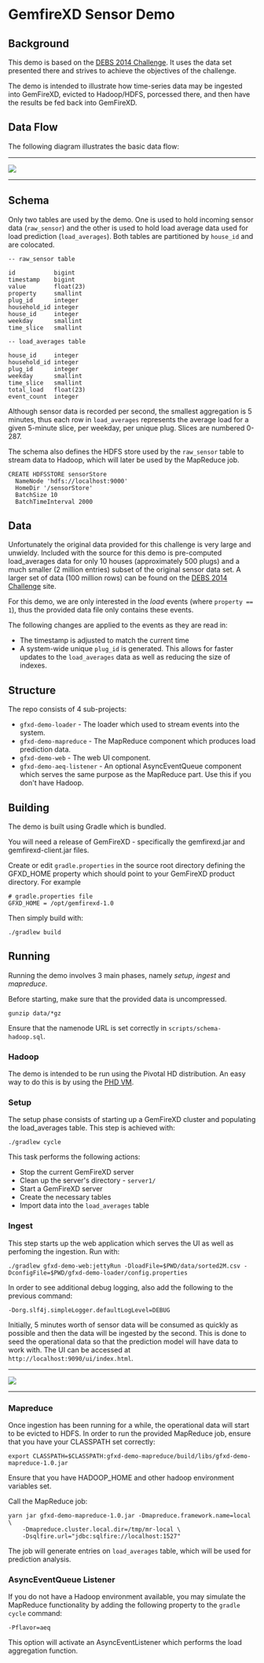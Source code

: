GemfireXD Sensor Demo
=====================

Background
----------

This demo is based on the [DEBS 2014 Challenge]. It uses the data set presented there and strives to achieve the objectives of the challenge.

The demo is intended to illustrate how time-series data may be ingested into GemFireXD, evicted to Hadoop/HDFS, porcessed there, and then have the results be fed back into GemFireXD.

Data Flow
---------

The following diagram illustrates the basic data flow:

----

![](images/gfxd-demo-architecture.png)

----

Schema
------

Only two tables are used by the demo. One is used to hold incoming sensor data (`raw_sensor`) and the other is used to hold load average data used for load prediction (`load_averages`). Both tables are partitioned by `house_id` and are colocated.

    -- raw_sensor table

    id           bigint
    timestamp    bigint
    value        float(23)
    property     smallint
    plug_id      integer
    household_id integer
    house_id     integer
    weekday      smallint
    time_slice   smallint

    -- load_averages table

    house_id     integer
    household_id integer
    plug_id      integer
    weekday      smallint
    time_slice   smallint
    total_load   float(23)
    event_count  integer

Although sensor data is recorded per second, the smallest aggregation is 5 minutes, thus each row in `load_averages` represents the average load for a given 5-minute slice, per weekday, per unique plug. Slices are numbered 0-287.

The schema also defines the HDFS store used by the `raw_sensor` table to stream data to Hadoop, which will later be used by the MapReduce job. 

    CREATE HDFSSTORE sensorStore
      NameNode 'hdfs://localhost:9000'
      HomeDir '/sensorStore'
      BatchSize 10
      BatchTimeInterval 2000

Data
----

Unfortunately the original data provided for this challenge is very large and unwieldy. Included with the source for this demo is pre-computed load_averages data for only 10 houses (approximately 500 plugs) and a much smaller (2 million entries) subset of the original sensor data set. A larger set of data (100 million rows) can be found on the [DEBS 2014 Challenge] site.

For this demo, we are only interested in the _load_ events (where `property == 1`), thus the provided data file only contains these events.

The following changes are applied to the events as they are read in:

* The timestamp is adjusted to match the current time
* A system-wide unique `plug_id` is generated. This allows for faster updates to the `load_averages` data as well as reducing the size of indexes.

Structure
---------

The repo consists of 4 sub-projects:

* `gfxd-demo-loader` - The loader which used to stream events into the system.
* `gfxd-demo-mapreduce` - The MapReduce component which produces load prediction data.
* `gfxd-demo-web` - The web UI component.
* `gfxd-demo-aeq-listener` - An optional AsyncEventQueue component which serves the same purpose as the MapReduce part. Use this if you don't have Hadoop.

Building
--------

The demo is built using Gradle which is bundled.

You will need a release of GemFireXD - specifically the gemfirexd.jar and gemfirexd-client.jar files.

Create or edit `gradle.properties` in the source root directory defining the GFXD_HOME property which should point to your GemFireXD product directory. For example

    # gradle.properties file
    GFXD_HOME = /opt/gemfirexd-1.0

Then simply build with:

    ./gradlew build

Running
-------

Running the demo involves 3 main phases, namely _setup_, _ingest_ and _mapreduce_.

Before starting, make sure that the provided data is uncompressed.

    gunzip data/*gz

Ensure that the namenode URL is set correctly in `scripts/schema-hadoop.sql`.

### Hadoop

The demo is intended to be run using the Pivotal HD distribution. An easy way to do this is by using the [PHD VM]. 

### Setup

The setup phase consists of starting up a GemFireXD cluster and populating the load_averages table. This step is achieved with:

    ./gradlew cycle

This task performs the following actions:
* Stop the current GemFireXD server
* Clean up the server's directory - `server1/`
* Start a GemFireXD server
* Create the necessary tables
* Import data into the `load_averages` table

### Ingest

This step starts up the web application which serves the UI as well as perfoming the ingestion. Run with:

    ./gradlew gfxd-demo-web:jettyRun -DloadFile=$PWD/data/sorted2M.csv -DconfigFile=$PWD/gfxd-demo-loader/config.properties

In order to see additional debug logging, also add the following to the previous command:

    -Dorg.slf4j.simpleLogger.defaultLogLevel=DEBUG

Initially, 5 minutes worth of sensor data will be consumed as quickly as possible and then the data will be ingested by the second. This is done to seed the operational data so that the prediction model will have data to work with. The UI can be accessed at `http://localhost:9090/ui/index.html`.

----

![](images/gfxd-demo-ui.png)

----

### Mapreduce 

Once ingestion has been running for a while, the operational data will start to be evicted to HDFS. In order to run the provided MapReduce job, ensure that you have your CLASSPATH set correctly:

    export CLASSPATH=$CLASSPATH:gfxd-demo-mapreduce/build/libs/gfxd-demo-mapreduce-1.0.jar

Ensure that you have HADOOP_HOME and other hadoop environment variables set.

Call the MapReduce job:

    yarn jar gfxd-demo-mapreduce-1.0.jar -Dmapreduce.framework.name=local \
        -Dmapreduce.cluster.local.dir=/tmp/mr-local \
        -Dsqlfire.url="jdbc:sqlfire://localhost:1527"

The job will generate entries on `load_averages` table, which will be used for prediction analysis.

### AsyncEventQueue Listener

If you do not have a Hadoop environment available, you may simulate the MapReduce functionality by adding the following property to the `gradle cycle` command:

    -Pflavor=aeq

This option will activate an AsyncEventListener which performs the load aggregation function.



[DEBS 2014 Challenge]:http://www.cse.iitb.ac.in/debs2014/?page_id=42
[PHD VM]:http://gopivotal.com/products/pivotal-hd#4

